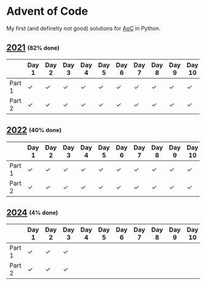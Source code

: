 # Advent of Code

My first (and definetly not good) solutions for [AoC](https://adventofcode.com) in Python.

## [2021](https://adventofcode.com/2021) <sub><sup>(82% done) </sup></sub>

|        | Day 1   | Day 2   | Day 3   | Day 4   | Day 5   | Day 6   | Day 7   | Day 8   | Day 9   | Day 10  | Day 11  | Day 12  | Day 13  | Day 14  | Day 15  | Day 16  | Day 17  | Day 18  | Day 19  | Day 20  | Day 21  | Day 22 | Day 23 | Day 24 | Day 25 |
| ------ | ------- | ------- | ------- | ------- | ------- | ------- | ------- | ------- | ------- | ------- | ------- | ------- | ------- | ------- | ------- | ------- | ------- | ------- | ------- | ------- | ------- | ------ | ------ | ------ | ------ |
| Part 1 | &check; | &check; | &check; | &check; | &check; | &check; | &check; | &check; | &check; | &check; | &check; | &check; | &check; | &check; | &check; | &check; | &check; | &check; | &check; | &check; | &check; |        |
| Part 2 | &check; | &check; | &check; | &check; | &check; | &check; | &check; | &check; | &check; | &check; | &check; | &check; | &check; | &check; | &check; | &check; | &check; | &check; | &check; | &check; |         |        |

## [2022](https://adventofcode.com/2022) <sub><sup>(40% done)</sup></sub>

|        | Day 1   | Day 2   | Day 3   | Day 4   | Day 5   | Day 6   | Day 7   | Day 8   | Day 9   | Day 10  | Day 11 | Day 12 | Day 13 | Day 14 | Day 15 | Day 16 | Day 17 | Day 18 | Day 19 | Day 20 | Day 21 | Day 22 | Day 23 | Day 24 | Day 25 |
| ------ | ------- | ------- | ------- | ------- | ------- | ------- | ------- | ------- | ------- | ------- | ------ | ------ | ------ | ------ | ------ | ------ | ------ | ------ | ------ | ------ | ------ | ------ | ------ | ------ | ------ |
| Part 1 | &check; | &check; | &check; | &check; | &check; | &check; | &check; | &check; | &check; | &check; |        |        |        |        |        |        |        |        |        |        |        |        |        |        |        |
| Part 2 | &check; | &check; | &check; | &check; | &check; | &check; | &check; | &check; | &check; | &check; |        |        |        |        |        |        |        |        |        |        |        |        |        |        |        |

## [2024](https://adventofcode.com/2024) <sub><sup>(4% done)</sup></sub>

|        | Day 1   | Day 2   | Day 3   | Day 4 | Day 5 | Day 6 | Day 7 | Day 8 | Day 9 | Day 10 | Day 11 | Day 12 | Day 13 | Day 14 | Day 15 | Day 16 | Day 17 | Day 18 | Day 19 | Day 20 | Day 21 | Day 22 | Day 23 | Day 24 | Day 25 |
| ------ | ------- | ------- | ------- | ----- | ----- | ----- | ----- | ----- | ----- | ------ | ------ | ------ | ------ | ------ | ------ | ------ | ------ | ------ | ------ | ------ | ------ | ------ | ------ | ------ | ------ |
| Part 1 | &check; | &check; | &check; |       |       |       |       |       |       |        |        |        |        |        |        |        |        |        |        |        |        |        |        |        |        |
| Part 2 | &check; | &check; | &check; |       |       |       |       |       |       |        |        |        |        |        |        |        |        |        |        |        |        |        |        |        |        |

